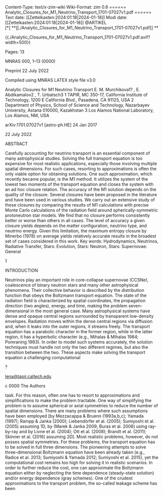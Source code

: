 Content-Type: text/x-zim-wiki
Wiki-Format: zim 0.6
====== Analytic_Closures_for_M1_Neutrino_Transport_1701-07027v1.pdf ======
Text date: [[Zettelkasten:2024:01:18|2024-01-18]] Modi date: [[Zettelkasten:2024:01:18|2024-01-18]]
@ARTIKEL  
[*] **[[./Analytic_Closures_for_M1_Neutrino_Transport_1701-07027v1.pdf]] **



{{./Analytic_Closures_for_M1_Neutrino_Transport_1701-07027v1.pdf.avif?width=500}}

Pages:           13


MNRAS 000, 1–13 (0000)

Preprint 22 July 2022

Compiled using MNRAS LATEX style file v3.0

Analytic Closures for M1 Neutrino Transport
E. M. Murchikova1? , E. Abdikamalov2 , T. Urbatsch3
1 TAPIR, MC 350-17, California Institute of Technology, 1200 E California Blvd., Pasadena, CA 91125, USA
2 Department of Physics, School of Science and Technology, Nazarbayev University, Astana 010000, Kazakhstan
3 Los Alamos National Laboratory, Los Alamos, NM, USA

arXiv:1701.07027v1 [astro-ph.HE] 24 Jan 2017

22 July 2022

ABSTRACT

Carefully accounting for neutrino transport is an essential component of many astrophysical studies. Solving the full transport equation is too expensive for most realistic
applications, especially those involving multiple spatial dimensions. For such cases, resorting to approximations is often the only viable option for obtaining solutions. One
such approximation, which recently became popular, is the M1 method. It utilizes the
system of the lowest two moments of the transport equation and closes the system with
an ad hoc closure relation. The accuracy of the M1 solution depends on the quality of
the closure. Several closures have been proposed in the literature and have been used
in various studies. We carry out an extensive study of these closures by comparing
the results of M1 calculations with precise Monte Carlo calculations of the radiation
field around spherically-symmetric protoneutron star models. We find that no closure
performs consistently better or worse than others in all cases. The level of accuracy a
given closure yields depends on the matter configuration, neutrino type, and neutrino
energy. Given this limitation, the maximum entropy closure by Minerbo (1978) on
average yields relatively accurate results in the broadest set of cases considered in this
work.
Key words: Hydrodynamics, Neutrinos, Radiative Transfer, Stars: Evolution, Stars:
Neutron, Stars: Supernovae: General

1

INTRODUCTION

Neutrinos play an important role in core-collapse supernovae
(CCSNe), coalescence of binary neutron stars and many
other astrophysical phenomena. Their collective behavior is
described by the distribution function that obeys the Boltzmann transport equation. The state of the radiation field
is characterized by spatial coordinates, the propagation direction (two angles), energy, and time, making the problem seven-dimensional in the most general case. Many astrophysical systems have dense and opaque central regions
surrounded by transparent low-density envelopes. Radiation
moves within the dense central regions via diffusion and,
when it leaks into the outer regions, it streams freely. The
transport equation has a parabolic character in the former
region, while in the latter region, it has a hyperbolic character (e.g., Mihalas & Mihalas 1984; Pomraning 1983). In
order to model such systems accurately, the solution techniques must handle not only the two different regimes, but
also the transition between the two. These aspects make
solving the transport equation a challenging computational

?

lena@tapir.caltech.edu

c 0000 The Authors

task. For this reason, often one has to resort to approximations and simplifications to make the problem tractable.
One way of simplifying the problem is to assume spherical or axial symmetries to reduce the number of spatial dimensions. There are many problems where such assumptions
have been employed [by Mezzacappa & Bruenn (1993a,b,c);
Yamada (1997); Rampp & Janka (2000); Liebendörfer et al.
(2005); Sumiyoshi et al. (2005) assuming 1D, by (Marek &
Janka 2009; Buras et al. 2006) using ray-by-ray and by Livne
et al. (2004); Ott et al. (2008); Brandt et al. (2011); Skinner
et al. (2016) assuming 2D]. Most realistic problems, however,
do not posses spatial symmetries. For these problems, the
transport equation has to be solved in full three dimensions.
The pioneering attempts to solve three-dimensional Boltzmann equation have been already taken (e.g., Radice et al.
2013; Sumiyoshi & Yamada 2012; Sumiyoshi et al. 2015),
yet the computational cost remains too high for solving it
in realistic scenarios.
In order to further reduce the cost, one can approximate
the Boltzmann equation either by neglecting the time dependence (steady-state solution) and/or energy dependence
(gray schemes). One of the crudest approximations to the
transport problem, the so-called leakage scheme has been

